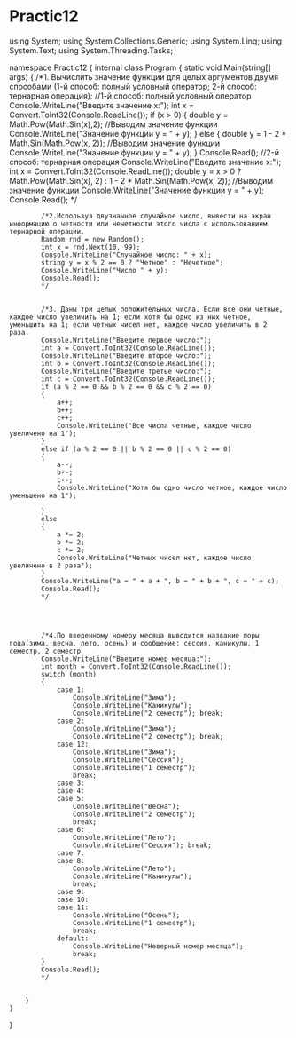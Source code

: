 # Practic12
using System;
using System.Collections.Generic;
using System.Linq;
using System.Text;
using System.Threading.Tasks;

namespace Practic12
{
    internal class Program
    {
        static void Main(string[] args)
        {
            /*1. Вычислить значение функции для целых аргументов двумя способами (1-й способ: полный условный оператор; 2-й способ: тернарная операция):
            //1-й способ: полный условный оператор
            Console.WriteLine("Введите значение x:");
            int x = Convert.ToInt32(Console.ReadLine());
            if (x > 0)
            {
                double y = Math.Pow(Math.Sin(x),2);
                //Выводим значение функции
                Console.WriteLine("Значение функции y = " + y);
            }
            else
            {
                double y = 1 - 2 * Math.Sin(Math.Pow(x, 2));
                //Выводим значение функции
                Console.WriteLine("Значение функции y = " + y);
            }
            Console.Read();
            //2-й способ: тернарная операция
            Console.WriteLine("Введите значение x:");
            int x = Convert.ToInt32(Console.ReadLine());
            double y = x > 0 ? Math.Pow(Math.Sin(x), 2) : 1 - 2 * Math.Sin(Math.Pow(x, 2));
            //Выводим значение функции
            Console.WriteLine("Значение функции y = " + y);
            Console.Read();
            */


            /*2.Используя двузначное случайное число, вывести на экран информацию о четности или нечетности этого числа с использованием тернарной операции.
            Random rnd = new Random();
            int x = rnd.Next(10, 99);
            Console.WriteLine("Случайное число: " + x);
            string y = x % 2 == 0 ? "Четное" : "Нечетное";
            Console.WriteLine("Число " + y);
            Console.Read();
            */


            /*3. Даны три целых положительных числа. Если все они четные, каждое число увеличить на 1; если хотя бы одно из них четное, уменьшить на 1; если четных чисел нет, каждое число увеличить в 2 раза.
            Console.WriteLine("Введите первое число:");
            int a = Convert.ToInt32(Console.ReadLine());
            Console.WriteLine("Введите второе число:");
            int b = Convert.ToInt32(Console.ReadLine());
            Console.WriteLine("Введите третье число:");
            int c = Convert.ToInt32(Console.ReadLine());
            if (a % 2 == 0 && b % 2 == 0 && c % 2 == 0)
            {
                a++;
                b++;
                c++;
                Console.WriteLine("Все числа четные, каждое число увеличено на 1");
            }
            else if (a % 2 == 0 || b % 2 == 0 || c % 2 == 0)
            {
                a--;
                b--;
                c--;
                Console.WriteLine("Хотя бы одно число четное, каждое число уменьшено на 1");
               
            }
            else
            {
                a *= 2;
                b *= 2;
                c *= 2;
                Console.WriteLine("Четных чисел нет, каждое число увеличено в 2 раза");
            }
            Console.WriteLine("a = " + a + ", b = " + b + ", c = " + c);
            Console.Read();
            */




            /*4.По введенному номеру месяца выводится название поры года(зима, весна, лето, осень) и сообщение: сессия, каникулы, 1 семестр, 2 семестр
            Console.WriteLine("Введите номер месяца:");
            int month = Convert.ToInt32(Console.ReadLine());
            switch (month)
            {
                case 1:
                    Console.WriteLine("Зима");
                    Console.WriteLine("Каникулы");
                    Console.WriteLine("2 семестр"); break;
                case 2:
                    Console.WriteLine("Зима");
                    Console.WriteLine("2 семестр"); break;
                case 12:
                    Console.WriteLine("Зима");
                    Console.WriteLine("Сессия");
                    Console.WriteLine("1 семестр");
                    break;
                case 3:
                case 4:
                case 5:
                    Console.WriteLine("Весна");
                    Console.WriteLine("2 семестр");
                    break;
                case 6:
                    Console.WriteLine("Лето");
                    Console.WriteLine("Сессия"); break;
                case 7:
                case 8:
                    Console.WriteLine("Лето");
                    Console.WriteLine("Каникулы");
                    break;
                case 9:
                case 10:
                case 11:
                    Console.WriteLine("Осень");
                    Console.WriteLine("1 семестр");
                    break;
                default:
                    Console.WriteLine("Неверный номер месяца");
                    break;
            }
            Console.Read();
            */


        }
    }
}
